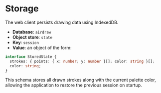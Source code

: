 # Storage

The web client persists drawing data using IndexedDB.

- **Database**: `airdraw`
- **Object store**: `state`
- **Key**: `session`
- **Value**: an object of the form:

```ts
interface StoredState {
  strokes: { points: { x: number; y: number }[]; color: string }[];
  color: string;
}
```

This schema stores all drawn strokes along with the current palette color, allowing the application to restore the previous session on startup.
